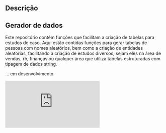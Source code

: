 ## Descrição

## Gerador de dados

Este repositório contém funções que facilitam a criação de tabelas para estudos de caso. 
Aqui estão contidas funções para gerar tabelas de pessoas com nomes aleatórios, bem como a criação de entidades aleatórias, facilitando a criação de estudos diversos, sejam eles na área de vendas, rh, finanças ou qualquer área que utiliza tabelas estruturadas com tipagem de dados string. <br>

... em desenvolvimento

!["Readme"](https://github.com/josecarlos-dataengineer/data_series5_data_vault/blob/main/Readme.md#descri%C3%A7%C3%A3o)